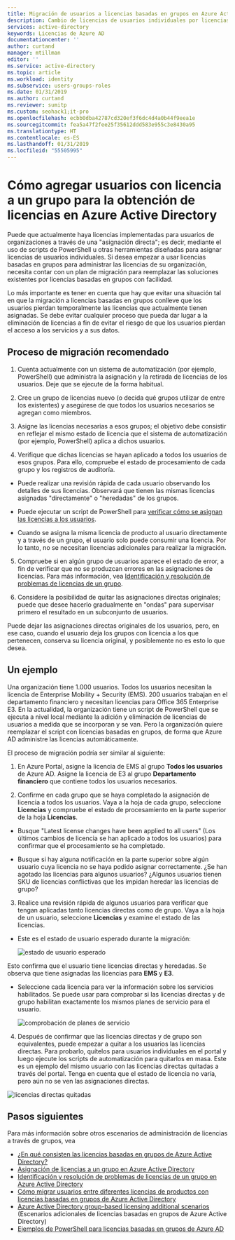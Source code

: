 ```yaml
---
title: Migración de usuarios a licencias basadas en grupos en Azure Active Directory | Microsoft Docs
description: Cambio de licencias de usuarios individuales por licencias basadas en grupos mediante Azure Active Directory
services: active-directory
keywords: Licencias de Azure AD
documentationcenter: ''
author: curtand
manager: mtillman
editor: ''
ms.service: active-directory
ms.topic: article
ms.workload: identity
ms.subservice: users-groups-roles
ms.date: 01/31/2019
ms.author: curtand
ms.reviewer: sumitp
ms.custom: seohack1;it-pro
ms.openlocfilehash: ecbb0dba42787cd320ef3f6dc4d4a0b44f9eea1e
ms.sourcegitcommit: fea5a47f2fee25f35612ddd583e955c3e8430a95
ms.translationtype: HT
ms.contentlocale: es-ES
ms.lasthandoff: 01/31/2019
ms.locfileid: "55505995"
---
```

# <a name="how-to-add-licensed-users-to-a-group-for-licensing-in-azure-active-directory"></a>Cómo agregar usuarios con licencia a un grupo para la obtención de licencias en Azure Active Directory

Puede que actualmente haya licencias implementadas para usuarios de organizaciones a través de una "asignación directa"; es decir, mediante el uso de scripts de PowerShell u otras herramientas diseñadas para asignar licencias de usuarios individuales. Si desea empezar a usar licencias basadas en grupos para administrar las licencias de su organización, necesita contar con un plan de migración para reemplazar las soluciones existentes por licencias basadas en grupos con facilidad.

Lo más importante es tener en cuenta que hay que evitar una situación tal en que la migración a licencias basadas en grupos conlleve que los usuarios pierdan temporalmente las licencias que actualmente tienen asignadas. Se debe evitar cualquier proceso que pueda dar lugar a la eliminación de licencias a fin de evitar el riesgo de que los usuarios pierdan el acceso a los servicios y a sus datos.

## <a name="recommended-migration-process"></a>Proceso de migración recomendado

1. Cuenta actualmente con un sistema de automatización (por ejemplo, PowerShell) que administra la asignación y la retirada de licencias de los usuarios. Deje que se ejecute de la forma habitual.

2. Cree un grupo de licencias nuevo (o decida qué grupos utilizar de entre los existentes) y asegúrese de que todos los usuarios necesarios se agregan como miembros.

3. Asigne las licencias necesarias a esos grupos; el objetivo debe consistir en reflejar el mismo estado de licencia que el sistema de automatización (por ejemplo, PowerShell) aplica a dichos usuarios.

4. Verifique que dichas licencias se hayan aplicado a todos los usuarios de esos grupos. Para ello, compruebe el estado de procesamiento de cada grupo y los registros de auditoría.

  - Puede realizar una revisión rápida de cada usuario observando los detalles de sus licencias. Observará que tienen las mismas licencias asignadas "directamente" o "heredadas" de los grupos.

  - Puede ejecutar un script de PowerShell para [verificar cómo se asignan las licencias a los usuarios](licensing-group-advanced.md#use-powershell-to-see-who-has-inherited-and-direct-licenses).

  - Cuando se asigna la misma licencia de producto al usuario directamente y a través de un grupo, el usuario solo puede consumir una licencia. Por lo tanto, no se necesitan licencias adicionales para realizar la migración.

5. Compruebe si en algún grupo de usuarios aparece el estado de error, a fin de verificar que no se produzcan errores en las asignaciones de licencias. Para más información, vea [Identificación y resolución de problemas de licencias de un grupo](licensing-groups-resolve-problems.md).

6. Considere la posibilidad de quitar las asignaciones directas originales; puede que desee hacerlo gradualmente en "ondas" para supervisar primero el resultado en un subconjunto de usuarios.

  Puede dejar las asignaciones directas originales de los usuarios, pero, en ese caso, cuando el usuario deja los grupos con licencia a los que pertenecen, conserva su licencia original, y posiblemente no es esto lo que desea.

## <a name="an-example"></a>Un ejemplo

Una organización tiene 1.000 usuarios. Todos los usuarios necesitan la licencia de Enterprise Mobility + Security (EMS). 200 usuarios trabajan en el departamento financiero y necesitan licencias para Office 365 Enterprise E3. En la actualidad, la organización tiene un script de PowerShell que se ejecuta a nivel local mediante la adición y eliminación de licencias de usuarios a medida que se incorporan y se van. Pero la organización quiere reemplazar el script con licencias basadas en grupos, de forma que Azure AD administre las licencias automáticamente.

El proceso de migración podría ser similar al siguiente:

1. En Azure Portal, asigne la licencia de EMS al grupo **Todos los usuarios** de Azure AD. Asigne la licencia de E3 al grupo **Departamento financiero** que contiene todos los usuarios necesarios.

2. Confirme en cada grupo que se haya completado la asignación de licencia a todos los usuarios. Vaya a la hoja de cada grupo, seleccione **Licencias** y compruebe el estado de procesamiento en la parte superior de la hoja **Licencias**.

  - Busque "Latest license changes have been applied to all users" (Los últimos cambios de licencia se han aplicado a todos los usuarios) para confirmar que el procesamiento se ha completado.

  - Busque si hay alguna notificación en la parte superior sobre algún usuario cuya licencia no se haya podido asignar correctamente. ¿Se han agotado las licencias para algunos usuarios? ¿Algunos usuarios tienen SKU de licencias conflictivas que les impidan heredar las licencias de grupo?

3. Realice una revisión rápida de algunos usuarios para verificar que tengan aplicadas tanto licencias directas como de grupo. Vaya a la hoja de un usuario, seleccione **Licencias** y examine el estado de las licencias.

  - Este es el estado de usuario esperado durante la migración:

      ![estado de usuario esperado](./media/licensing-groups-migrate-users/expected-user-state.png)

  Esto confirma que el usuario tiene licencias directas y heredadas. Se observa que tiene asignadas las licencias para **EMS** y **E3**.

  - Seleccione cada licencia para ver la información sobre los servicios habilitados. Se puede usar para comprobar si las licencias directas y de grupo habilitan exactamente los mismos planes de servicio para el usuario.

      ![comprobación de planes de servicio](./media/licensing-groups-migrate-users/check-service-plans.png)

4. Después de confirmar que las licencias directas y de grupo son equivalentes, puede empezar a quitar a los usuarios las licencias directas. Para probarlo, quítelos para usuarios individuales en el portal y luego ejecute los scripts de automatización para quitarlos en masa. Este es un ejemplo del mismo usuario con las licencias directas quitadas a través del portal. Tenga en cuenta que el estado de licencia no varía, pero aún no se ven las asignaciones directas.

  ![licencias directas quitadas](./media/licensing-groups-migrate-users/direct-licenses-removed.png)


## <a name="next-steps"></a>Pasos siguientes

Para más información sobre otros escenarios de administración de licencias a través de grupos, vea

* [¿En qué consisten las licencias basadas en grupos de Azure Active Directory?](../fundamentals/active-directory-licensing-whatis-azure-portal.md)
* [Asignación de licencias a un grupo en Azure Active Directory](licensing-groups-assign.md)
* [Identificación y resolución de problemas de licencias de un grupo en Azure Active Directory](licensing-groups-resolve-problems.md)
* [Cómo migrar usuarios entre diferentes licencias de productos con licencias basadas en grupos de Azure Active Directory](licensing-groups-change-licenses.md)
* [Azure Active Directory group-based licensing additional scenarios](licensing-group-advanced.md) (Escenarios adicionales de licencias basadas en grupos de Azure Active Directory)
* [Ejemplos de PowerShell para licencias basadas en grupos de Azure AD](licensing-ps-examples.md)
